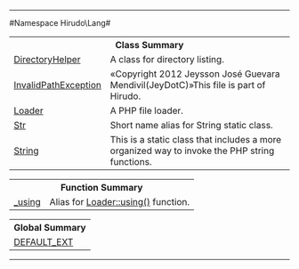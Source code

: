 

- - -

#Namespace Hirudo\Lang#

<table class="title">
<tr><th colspan="2" class="title">Class Summary</th></tr>
<tr><td class="name"><a href="https://github.com/JeyDotC/Hirudo-docs/blob/master/hirudo/lang/DirectoryHelper.md">DirectoryHelper</a></td><td class="description">A class for directory listing.</td></tr>
<tr><td class="name"><a href="https://github.com/JeyDotC/Hirudo-docs/blob/master/hirudo/lang/InvalidPathException.md">InvalidPathException</a></td><td class="description">«Copyright 2012 Jeysson José Guevara Mendivil(JeyDotC)»This file is part of Hirudo.
</td></tr>
<tr><td class="name"><a href="https://github.com/JeyDotC/Hirudo-docs/blob/master/hirudo/lang/Loader.md">Loader</a></td><td class="description">A PHP file loader. </td></tr>
<tr><td class="name"><a href="https://github.com/JeyDotC/Hirudo-docs/blob/master/hirudo/lang/Str.md">Str</a></td><td class="description">Short name alias for String static class.</td></tr>
<tr><td class="name"><a href="https://github.com/JeyDotC/Hirudo-docs/blob/master/hirudo/lang/String.md">String</a></td><td class="description">This is a static class that includes a more organized way to invoke
the PHP string functions.</td></tr>
</table>

<table class="title">
<tr><th colspan="2" class="title">Function Summary</th></tr>
<tr><td class="name"><a href="package-functions.md#_using">_using</a></td><td class="description">Alias for <a href="../../hirudo/lang/loader.html#using()">Loader::using()</a> function.</td></tr>
</table>

<table class="title">
<tr><th colspan="2" class="title">Global Summary</th></tr>
<tr><td class="name"><a href="package-globals.md#DEFAULT_EXT">DEFAULT_EXT</a></td><td class="description"></td></tr>
</table>

- - -

